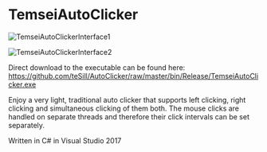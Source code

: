 # TemseiAutoClicker

![TemseiAutoClickerInterface1](https://user-images.githubusercontent.com/24759016/55911094-99a86100-5be8-11e9-9144-ee5507e89745.png)

![TemseiAutoClickerInterface2](https://user-images.githubusercontent.com/24759016/55911093-99a86100-5be8-11e9-930a-dd7bece04c71.png)

Direct download to the executable can be found here: https://github.com/teSill/AutoClicker/raw/master/bin/Release/TemseiAutoClicker.exe

Enjoy a very light, traditional auto clicker that supports left clicking, right clicking and simultaneous clicking of them both. The mouse clicks are handled on separate threads and therefore their click intervals can be set separately.

Written in C# in Visual Studio 2017
